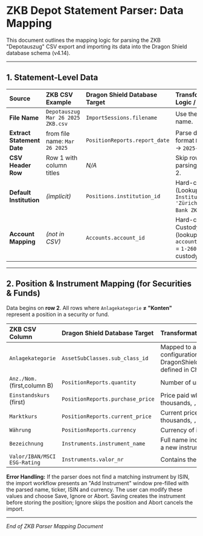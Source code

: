 # ZKB Depot Statement Parser: Data Mapping

This document outlines the mapping logic for parsing the ZKB "Depotauszug" CSV export and importing its data into the Dragon Shield database schema (v4.14).

---

## 1. Statement-Level Data

| Source                              | ZKB CSV Example                          | Dragon Shield Database Target                 | Transformation / Logic / Notes                                                       |
|:------------------------------------|:-----------------------------------------|:-----------------------------------------------|:-------------------------------------------------------------------------------------|
| **File Name**                       | `Depotauszug Mar 26 2025 ZKB.csv`         | `ImportSessions.filename`                     | Use the full file name.                                                               |
| **Extract Statement Date**          | from file name: `Mar 26 2025`            | `PositionReports.report_date`                 | Parse date with format `MMM DD YYYY` → `2025-03-26`.                                  |
| **CSV Header Row**                  | Row 1 with column titles                 | *N/A*                                         | Skip row 1; begin parsing data at row 2.                                              |
| **Default Institution**             | *(implicit)*                             | `Positions.institution_id`                    | Hard-code to ZKB. (Lookup via `Institutions.name = 'Züricher Kantonal Bank ZKB'`.)                             |
| **Account Mapping**                 | *(not in CSV)*                           | `Accounts.account_id`                         | Hard-code to ZKB Custody Account. (lookup via `account_number.name` = `1-2600-01180149` in custody account.         |

---

## 2. Position & Instrument Mapping (for Securities & Funds)

Data begins on **row 2**. All rows where `Anlagekategorie` **≠ "Konten"** represent a position in a security or fund.

| ZKB CSV Column               | Dragon Shield Database Target           | Transformation / Logic / Notes                                                                    |
|:-----------------------------|:----------------------------------------|:--------------------------------------------------------------------------------------------------|
| `Anlagekategorie`            | `AssetSubClasses.sub_class_id`          | Mapped to an AssetSubClasses.sub_class_id via a configuration map in DragonShield/docs/AssetClassDefinitionConcept.md defined in Chapter "8. ZKB Mapping"                                                                                |
| `Anz./Nom.` (first,column B) | `PositionReports.quantity`              | Number of units. Parse as float.                                                                  |
| `Einstandskurs` (first)      | `PositionReports.purchase_price`        | Price paid when first bought. Strip separators (e.g. `.` thousands, `,` decimal) and parse float. |
| `Marktkurs`                  | `PositionReports.current_price`         | Current price per unit. Strip separators (e.g. `.` thousands, `,` decimal) and parse float.       |
| `Währung`                    | `PositionReports.currency`              | Currency of instrument position.                                                                  |
| `Bezeichnung`                | `Instruments.instrument_name`           | Full name including issue details. Only used, if this is a new instrument                         |
| `Valor/IBAN/MSCI ESG-Rating` | `Instruments.valor_nr`                  | Contains the Valoren number .                                                                     |

**Error Handling:** If the parser does not find a matching instrument by ISIN, the import workflow presents an "Add Instrument" window pre-filled with the parsed name, ticker, ISIN and currency. The user can modify these values and choose Save, Ignore or Abort. Saving creates the instrument before storing the position; Ignore skips the position and Abort cancels the import.

---

*End of ZKB Parser Mapping Document*

